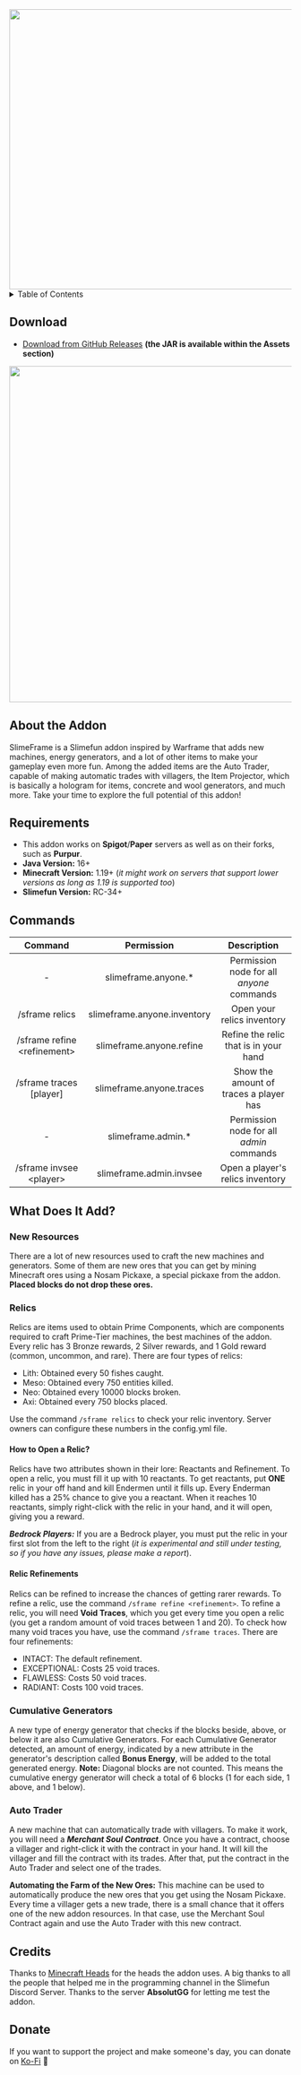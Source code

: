 <div align="center">
  <img src="https://github.com/VoperAD/SlimeFrame/blob/main/images/SFrame-Banner.png" alt="SlimeFrame-Banner_2" width="1280" height="500">
</div>

<details>
  <summary>Table of Contents</summary>
  <ol>
    <li><a href="#download">Download</a></li>
    <li><a href="#about-the-addon">About The Project</a></li>
    <li><a href="#requirements">Requirements</a></li>
    <li><a href="#commands">Commands</a></li>
    <li>
      <a href="#what-does-it-add">What does it add?</a>
      <ul>
        <li><a href="#new-resources">New Resources</a></li>
        <li><a href="#relics">Relics</a></li>
        <li><a href="#cumulative-generators">Cumulative Generators</a></li>
        <li><a href="#auto-trader">Auto Trader</a></li>
      </ul>
    </li>
    <li><a href="#credits">Credits</a></li>
    <li><a href="#donate">Donate</a></li>
  </ol>
</details>

## Download

- <a href="https://github.com/VoperAD/SlimeFrame/releases/latest">Download from GitHub Releases</a> <b>(the JAR is available within the Assets section)</b>
<img src="https://github.com/VoperAD/SlimeFrame/assets/92862848/5dbd6cb1-41b6-4c99-bffd-53b7773ef740" width=600>


## About the Addon

SlimeFrame is a Slimefun addon inspired by Warframe that adds new machines, energy generators, and a lot of other items to make your gameplay even more fun. Among the added items are the Auto Trader, capable of making automatic trades with villagers, the Item Projector, which is basically a hologram for items, concrete and wool generators, and much more. Take your time to explore the full potential of this addon!

## Requirements

- This addon works on **Spigot**/**Paper** servers as well as on their forks, such as **Purpur**.
- **Java Version:** 16+
- **Minecraft Version:** 1.19+ (_it might work on servers that support lower versions as long as 1.19 is supported too_)
- **Slimefun Version:** RC-34+

## Commands

|            Command            |         Permission          |                Description                |
|:-----------------------------:|:---------------------------:|:-----------------------------------------:|
|               -               |     slimeframe.anyone.*     | Permission node for all _anyone_ commands |
|        /sframe relics         | slimeframe.anyone.inventory |        Open your relics inventory         |
| /sframe refine \<refinement\> |  slimeframe.anyone.refine   |   Refine the relic that is in your hand   |
|    /sframe traces [player]    |  slimeframe.anyone.traces   |  Show the amount of traces a player has   |
|               -               |     slimeframe.admin.*      | Permission node for all _admin_ commands  |
|   /sframe invsee \<player\>   |   slimeframe.admin.invsee   |     Open a player's relics inventory      |

## What Does It Add?

### New Resources

There are a lot of new resources used to craft the new machines and generators. Some of them are new ores that you can get by mining Minecraft ores using a Nosam Pickaxe, a special pickaxe from the addon. **Placed blocks do not drop these ores.**

### Relics

Relics are items used to obtain Prime Components, which are components required to craft Prime-Tier machines, the best machines of the addon. Every relic has 3 Bronze rewards, 2 Silver rewards, and 1 Gold reward (common, uncommon, and rare). There are four types of relics:

- Lith: Obtained every 50 fishes caught.
- Meso: Obtained every 750 entities killed.
- Neo: Obtained every 10000 blocks broken.
- Axi: Obtained every 750 blocks placed.

Use the command ```/sframe relics``` to check your relic inventory.
Server owners can configure these numbers in the config.yml file.

#### How to Open a Relic?

Relics have two attributes shown in their lore: Reactants and Refinement. To open a relic, you must fill it up with 10 reactants. To get reactants, put **ONE** relic in your off hand and kill Endermen until it fills up. Every Enderman killed has a 25% chance to give you a reactant. When it reaches 10 reactants, simply right-click with the relic in your hand, and it will open, giving you a reward.

***Bedrock Players:*** If you are a Bedrock player, you must put the relic in your first slot from the left to the right (_it is experimental and still under testing, so if you have any issues, please make a report_).

#### Relic Refinements

Relics can be refined to increase the chances of getting rarer rewards. To refine a relic, use the command ```/sframe refine <refinement>```. To refine a relic, you will need **Void Traces**, which you get every time you open a relic (you get a random amount of void traces between 1 and 20). To check how many void traces you have, use the command ```/sframe traces```. There are four refinements:

- INTACT: The default refinement.
- EXCEPTIONAL: Costs 25 void traces.
- FLAWLESS: Costs 50 void traces.
- RADIANT: Costs 100 void traces.

### Cumulative Generators

A new type of energy generator that checks if the blocks beside, above, or below it are also Cumulative Generators. For each Cumulative Generator detected, an amount of energy, indicated by a new attribute in the generator's description called **Bonus Energy**, will be added to the total generated energy.
**Note:** Diagonal blocks are not counted. This means the cumulative energy generator will check a total of 6 blocks (1 for each side, 1 above, and 1 below).

### Auto Trader

A new machine that can automatically trade with villagers. To make it work, you will need a ***Merchant Soul Contract***. Once you have a contract, choose a villager and right-click it with the contract in your hand. It will kill the villager and fill the contract with its trades. After that, put the contract in the Auto Trader and select one of the trades.

**Automating the Farm of the New Ores:** This machine can be used to automatically produce the new ores that you get using the Nosam Pickaxe. Every time a villager gets a new trade, there is a small chance that it offers one of the new addon resources. In that case, use the Merchant Soul Contract again and use the Auto Trader with this new contract.

## Credits

Thanks to <a href="https://minecraft-heads.com/">Minecraft Heads</a> for the heads the addon uses.
A big thanks to all the people that helped me in the programming channel in the Slimefun Discord Server.
Thanks to the server **AbsolutGG** for letting me test the addon.

## Donate

If you want to support the project and make someone's day, you can donate on <a href="https://ko-fi.com/voper">Ko-Fi</a> 🙂
